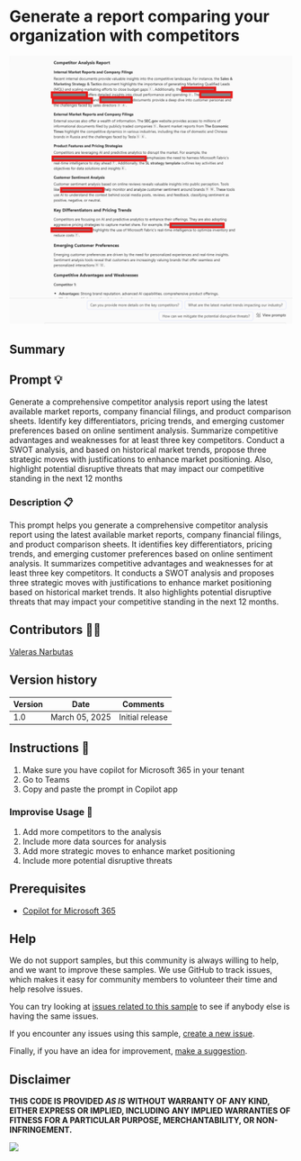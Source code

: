 # Generate a report comparing your organization with competitors

![Demo of competitor analysis report](./assets/demo.png)

## Summary

## Prompt 💡

Generate a comprehensive competitor analysis report using the latest available market reports, company financial filings, and product comparison sheets. Identify key differentiators, pricing trends, and emerging customer preferences based on online sentiment analysis. Summarize competitive advantages and weaknesses for at least three key competitors. Conduct a SWOT analysis, and based on historical market trends, propose three strategic moves with justifications to enhance market positioning. Also, highlight potential disruptive threats that may impact our competitive standing in the next 12 months 

### Description 📋

This prompt helps you generate a comprehensive competitor analysis report using the latest available market reports, company financial filings, and product comparison sheets. It identifies key differentiators, pricing trends, and emerging customer preferences based on online sentiment analysis. It summarizes competitive advantages and weaknesses for at least three key competitors. It conducts a SWOT analysis and proposes three strategic moves with justifications to enhance market positioning based on historical market trends. It also highlights potential disruptive threats that may impact your competitive standing in the next 12 months.

## Contributors 👨‍💻

[Valeras Narbutas](https://github.com/ValerasNarbutas)

## Version history

Version|Date|Comments
-------|----|--------
1.0|March 05, 2025|Initial release


## Instructions 📝

1. Make sure you have copilot for Microsoft 365 in your tenant
2. Go to Teams
3. Copy and paste the prompt in Copilot app

### Improvise Usage 🚀

1. Add more competitors to the analysis
2. Include more data sources for analysis
3. Add more strategic moves to enhance market positioning
4. Include more potential disruptive threats


## Prerequisites

* [Copilot for Microsoft 365](https://developer.microsoft.com/microsoft-365/dev-program)

## Help

We do not support samples, but this community is always willing to help, and we want to improve these samples. We use GitHub to track issues, which makes it easy for  community members to volunteer their time and help resolve issues.

You can try looking at [issues related to this sample](https://github.com/pnp/copilot-prompts/issues?q=label%3A%22sample%3A%20YOUR-SAMPLE-NAME%22) to see if anybody else is having the same issues.

If you encounter any issues using this sample, [create a new issue](https://github.com/pnp/copilot-prompts/issues/new).

Finally, if you have an idea for improvement, [make a suggestion](https://github.com/pnp/copilot-prompts/issues/new).

## Disclaimer

**THIS CODE IS PROVIDED *AS IS* WITHOUT WARRANTY OF ANY KIND, EITHER EXPRESS OR IMPLIED, INCLUDING ANY IMPLIED WARRANTIES OF FITNESS FOR A PARTICULAR PURPOSE, MERCHANTABILITY, OR NON-INFRINGEMENT.**

![](https://m365-visitor-stats.azurewebsites.net/SamplesGallery/copilotprompts-m365-competitor-analysis-report)
```
